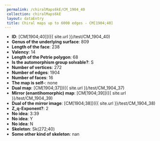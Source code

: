 ```yaml
--- 
 permalink: /chiralMaps6kE/CM_1904_40 
 collection: chiralMaps6kE
 layout: dataEntry
 title: Chiral maps up to 6000 edges - CM[1904;40]
---
```


- **ID**: [CM[1904;40]]({{ site.url }}/test/CM_1904_40)
- **Genus of the underlying surface**: 809
- **Length of the face**: 238
- **Valency**: 14
- **Length of the Petrie polygon**: 68
- **Is the automorphism group solvable?**: S
- **Number of vertices**: 272
- **Number of edges**: 1904
- **Number of faces**: 16
- **The map is self-**: none
- **Dual map**: [CM[1904;37]]({{ site.url }}/test/CM_1904_37)
- **Mirror (enantihomorphic) map**: [CM[1904;39]]({{ site.url }}/test/CM_1904_39)
- **Dual of the mirror image**: [CM[1904;38]]({{ site.url }}/test/CM_1904_38)
- **Z_q-Exponent?**: 2
- **No idea**:  3:39
- **No idea**: Y
- **No idea**: N
- **Skeleton**: Sk(272;40)
- **Some other kind of skeleton**: nan
